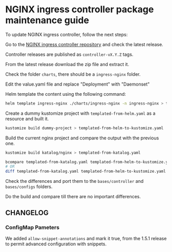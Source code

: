 # NGINX ingress controller package maintenance guide

To update NGINX ingress controller, follow the next steps:

Go to the [NGINX ingress controller repository](https://github.com/kubernetes/ingress-nginx/) and check the latest release.

Controller releases are published as `controller-vX.Y.Z` tags.

From the latest release download the zip file and extract it.

Check the folder `charts`, there should be a `ingress-nginx` folder.

Edit the value.yaml file and replace "Deployment" with "Daemonset"

Helm template the content using the following command:

```bash
helm template ingress-nginx ./charts/ingress-nginx -n ingress-nginx > templated-from-helm.yaml
```

Create a dummy kustomize project with `templated-from-helm.yaml` as a resource and built it.

```bash
kustomize build dummy-project > templated-from-helm-to-kustomize.yaml
```

Build the current nginx project and compare the output with the previous one.

```bash
kustomize build katalog/nginx > templated-from-katalog.yaml

bcompare templated-from-katalog.yaml templated-from-helm-to-kustomize.yaml
# OR 
diff templated-from-katalog.yaml templated-from-helm-to-kustomize.yaml
```

Check the differences and port them to the `bases/controller` and `bases/configs` folders.

Do the build and compare till there are no important differences.

## CHANGELOG

### ConfigMap Pameters

We added `allow-snippet-annotations` and mark it true, from the 1.5.1 release to permit advanced configuration with snippets.
